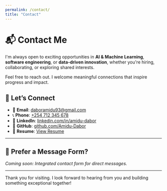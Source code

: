 ```yaml
---
permalink: /contact/
title: "Contact"
---
```


# 📬 Contact Me

I'm always open to exciting opportunities in **AI & Machine Learning**, **software engineering**, or **data-driven innovation**, whether you're hiring, collaborating, or exploring shared interests.

Feel free to reach out. I welcome meaningful connections that inspire progress and impact.

## 🤝 Let’s Connect

- 📧 **Email**: [daboramidu93@gmail.com](mailto:daboramidu93@gmail.com)  
- 📞 **Phone**: [+254 712 345 678](tel:+254712345678)  
- 💼 **LinkedIn**: [linkedin.com/in/amidu-dabor](https://www.linkedin.com/in/adabor/)  
- 🐙 **GitHub**: [github.com/Amidu-Dabor](https://github.com/Amidu-Dabor)  
- 📁 **Resume**: [View Resume](/resume/)

---

## 📝 Prefer a Message Form?

*Coming soon: Integrated contact form for direct messages.*

---

Thank you for visiting. I look forward to hearing from you and building something exceptional together!
